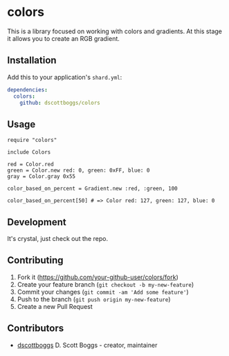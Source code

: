 # colors

This is a library focused on working with colors and gradients. At this stage
it allows you to create an RGB gradient.

## Installation

Add this to your application's `shard.yml`:

```yaml
dependencies:
  colors:
    github: dscottboggs/colors
```

## Usage

```crystal
require "colors"

include Colors

red = Color.red
green = Color.new red: 0, green: 0xFF, blue: 0
gray = Color.gray 0x55

color_based_on_percent = Gradient.new :red, :green, 100

color_based_on_percent[50] # => Color red: 127, green: 127, blue: 0
```

## Development

It's crystal, just check out the repo.

## Contributing

1. Fork it (<https://github.com/your-github-user/colors/fork>)
2. Create your feature branch (`git checkout -b my-new-feature`)
3. Commit your changes (`git commit -am 'Add some feature'`)
4. Push to the branch (`git push origin my-new-feature`)
5. Create a new Pull Request

## Contributors

- [dscottboggs](https://github.com/dscottboggs) D. Scott Boggs - creator, maintainer
